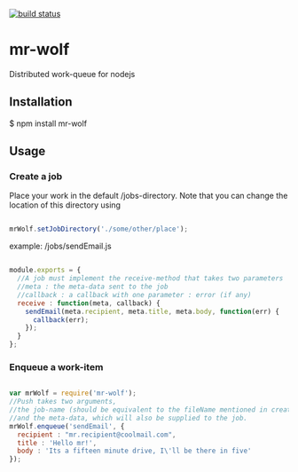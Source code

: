 [![build status](https://secure.travis-ci.org/JulianDuniec/mr-wolf.png)](http://travis-ci.org/JulianDuniec/mr-wolf)
 
mr-wolf
=======

Distributed work-queue for nodejs

## Installation
  $ npm install mr-wolf
  
## Usage

### Create a job

Place your work in the default /jobs-directory. Note that you can change the location of this directory using

```js

mrWolf.setJobDirectory('./some/other/place');

```

example: /jobs/sendEmail.js
```js

module.exports = {
  //A job must implement the receive-method that takes two parameters
  //meta : the meta-data sent to the job
  //callback : a callback with one parameter : error (if any)
  receive : function(meta, callback) {
    sendEmail(meta.recipient, meta.title, meta.body, function(err) {
      callback(err);
    });
  }
};

```

### Enqueue a work-item

```js

var mrWolf = require('mr-wolf');
//Push takes two arguments, 
//the job-name (should be equivalent to the fileName mentioned in create a job)
//and the meta-data, which will also be supplied to the job.
mrWolf.enqueue('sendEmail', {
  recipient : "mr.recipient@coolmail.com",
  title : 'Hello mr!',
  body : 'Its a fifteen minute drive, I\'ll be there in five'
});

```